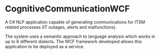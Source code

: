 # CognitiveCommunicationWCF

A C# NLP application capable of generating communications for ITSM related processes (IT outages, alerts and malfunctions).

The system uses a semantic approach to language analysis which works in up to 6 different dialects. The WCF framework developed allows this application to be deployed as a service.
